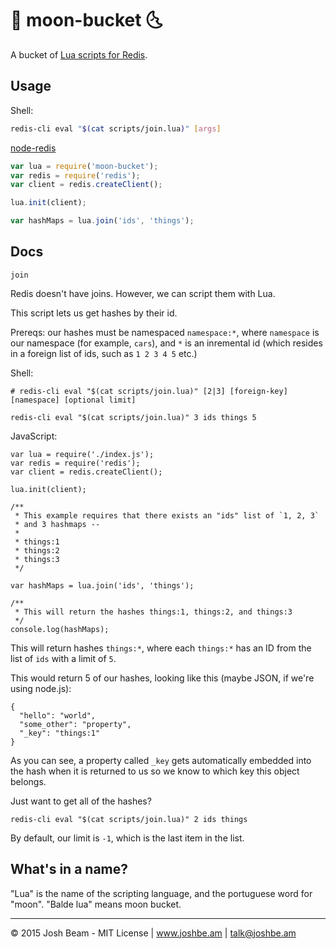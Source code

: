 # :honey_pot: moon-bucket :last_quarter_moon_with_face:

A bucket of <a href="https://www.redisgreen.net/blog/intro-to-lua-for-redis-programmers/">Lua scripts for Redis</a>.

## Usage

Shell:

```bash
redis-cli eval "$(cat scripts/join.lua)" [args]
```

<a href="https://github.com/NodeRedis/node_redis">node-redis</a>

```javascript
var lua = require('moon-bucket');
var redis = require('redis');
var client = redis.createClient();

lua.init(client);

var hashMaps = lua.join('ids', 'things');
```

## Docs

`join`

Redis doesn't have joins. However, we can script them with Lua.

This script lets us get hashes by their id.

Prereqs: our hashes must be namespaced `namespace:*`, where `namespace` is our namespace (for example, `cars`), and `*` is an inremental id (which resides in a foreign list of ids, such as `1 2 3 4 5` etc.)

Shell:

```
# redis-cli eval "$(cat scripts/join.lua)" [2|3] [foreign-key] [namespace] [optional limit]

redis-cli eval "$(cat scripts/join.lua)" 3 ids things 5
```

JavaScript:

```
var lua = require('./index.js');
var redis = require('redis');
var client = redis.createClient();

lua.init(client);

/**
 * This example requires that there exists an "ids" list of `1, 2, 3`
 * and 3 hashmaps --
 *
 * things:1
 * things:2
 * things:3
 */

var hashMaps = lua.join('ids', 'things');

/**
 * This will return the hashes things:1, things:2, and things:3
 */
console.log(hashMaps);
```

This will return hashes `things:*`, where each `things:*` has an ID from the list of `ids` with a limit of `5`.

This would return 5 of our hashes, looking like this (maybe JSON, if we're using node.js):

```
{
  "hello": "world",
  "some_other": "property",
  "_key": "things:1"
}
```

As you can see, a property called `_key` gets automatically embedded into the hash when it is returned to us so we know to which key this object belongs.

Just want to get all of the hashes?

```
redis-cli eval "$(cat scripts/join.lua)" 2 ids things
```

By default, our limit is `-1`, which is the last item in the list.

## What's in a name?

"Lua" is the name of the scripting language, and the portuguese word for "moon". "Balde lua" means moon bucket.

<hr>

&copy; 2015 Josh Beam - MIT License | www.joshbe.am | talk@joshbe.am
